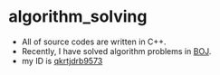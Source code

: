# algorithm_solving

* All of source codes are written in C++.
* Recently, I have solved algorithm problems in [BOJ](https://acmicpc.net).
* my ID is [qkrtjdrb9573](https://www.acmicpc.net/user/qkrtjdrb9573)
